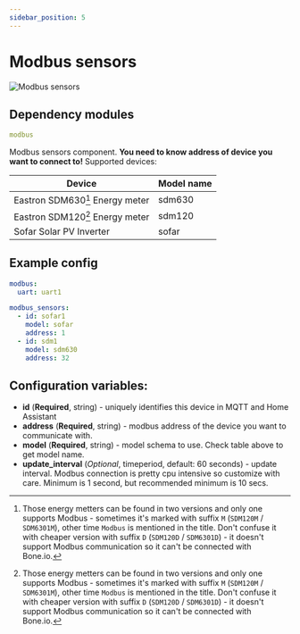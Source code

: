 ```yaml
---
sidebar_position: 5
---
```


# Modbus sensors

![Modbus sensors](/img/modbus_sensors.png)

## Dependency modules

```yaml
modbus
```

Modbus sensors component.
**You need to know address of device you want to connect to!**
Supported devices:

| Device                          | Model name |
| ------------------------------- | ---------- |
| Eastron SDM630[^1] Energy meter | sdm630     |
| Eastron SDM120[^1] Energy meter | sdm120     |
| Sofar Solar PV Inverter         | sofar      |

## Example config

```yaml title="Example config"
modbus:
  uart: uart1

modbus_sensors:
  - id: sofar1
    model: sofar
    address: 1
  - id: sdm1
    model: sdm630
    address: 32
```

## Configuration variables:

- **id** (**Required**, string) - uniquely identifies this device in MQTT and Home Assistant
- **address** (**Required**, string) - modbus address of the device you want to communicate with.
- **model** (**Required**, string) - model schema to use. Check table above to get model name.
- **update_interval** (_Optional_, timeperiod, default: 60 seconds) - update interval. Modbus connection is pretty cpu intensive so customize with care. Minimum is 1 second, but recommended minimum is 10 secs.

[^1]: Those energy metters can be found in two versions and only one supports Modbus - sometimes it's marked with suffix `M` (`SDM120M` / `SDM6301M`), other time `Modbus` is mentioned in the title. Don't confuse it with cheaper version with suffix `D` (`SDM120D` / `SDM6301D`) - it doesn't support Modbus communication so it can't be connected with Bone.io.
